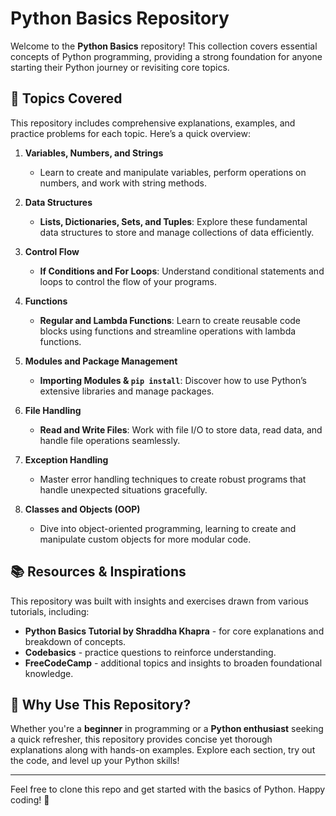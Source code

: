 # Python Basics Repository

Welcome to the **Python Basics** repository! This collection covers essential concepts of Python programming, providing a strong foundation for anyone starting their Python journey or revisiting core topics.

## 📜 Topics Covered

This repository includes comprehensive explanations, examples, and practice problems for each topic. Here’s a quick overview:

1. **Variables, Numbers, and Strings**  
   - Learn to create and manipulate variables, perform operations on numbers, and work with string methods.

2. **Data Structures**  
   - **Lists, Dictionaries, Sets, and Tuples**: Explore these fundamental data structures to store and manage collections of data efficiently.

3. **Control Flow**  
   - **If Conditions and For Loops**: Understand conditional statements and loops to control the flow of your programs.

4. **Functions**  
   - **Regular and Lambda Functions**: Learn to create reusable code blocks using functions and streamline operations with lambda functions.

5. **Modules and Package Management**  
   - **Importing Modules & `pip install`**: Discover how to use Python’s extensive libraries and manage packages.

6. **File Handling**  
   - **Read and Write Files**: Work with file I/O to store data, read data, and handle file operations seamlessly.

7. **Exception Handling**  
   - Master error handling techniques to create robust programs that handle unexpected situations gracefully.

8. **Classes and Objects (OOP)**  
   - Dive into object-oriented programming, learning to create and manipulate custom objects for more modular code.

## 📚 Resources & Inspirations

This repository was built with insights and exercises drawn from various tutorials, including:

- **Python Basics Tutorial by Shraddha Khapra** - for core explanations and breakdown of concepts.
- **Codebasics** - practice questions to reinforce understanding.
- **FreeCodeCamp** - additional topics and insights to broaden foundational knowledge.

## 🤔 Why Use This Repository?

Whether you're a **beginner** in programming or a **Python enthusiast** seeking a quick refresher, this repository provides concise yet thorough explanations along with hands-on examples. Explore each section, try out the code, and level up your Python skills!

---

Feel free to clone this repo and get started with the basics of Python. Happy coding! 🐍
